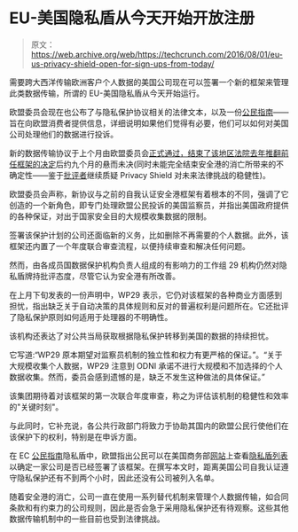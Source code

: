 # EU-美国隐私盾从今天开始开放注册 

> 原文：<https://web.archive.org/web/https://techcrunch.com/2016/08/01/eu-us-privacy-shield-open-for-sign-ups-from-today/>

需要跨大西洋传输欧洲客户个人数据的美国公司现在可以签署一个新的框架来管理此类数据传输，所谓的 EU-美国隐私盾从今天开始运行。

欧盟委员会现在也公布了与隐私保护协议相关的法律文本，以及一份[公民指南](https://web.archive.org/web/20221224144549/http://ec.europa.eu/justice/data-protection/document/citizens-guide_en.pdf)——旨在向欧盟消费者提供信息，详细说明如果他们觉得有必要，他们可以如何对美国公司处理他们的数据进行投诉。

新的数据传输协议于上个月由欧盟委员会[正式通过，结束了该地区](https://web.archive.org/web/20221224144549/https://techcrunch.com/2016/07/12/eu-us-privacy-shield-now-officially-adopted-but-criticisms-linger/)[法院去年推翻前任框架的决定](https://web.archive.org/web/20221224144549/https://techcrunch.com/2015/10/06/europes-top-court-strikes-down-safe-harbor-data-transfer-agreement-with-u-s/)后约九个月的悬而未决(同时未能完全结束安全港的消亡所带来的不确定性——鉴于[批评者](https://web.archive.org/web/20221224144549/https://techcrunch.com/2016/02/29/lipstick-on-a-pig/)继续质疑 Privacy Shield 对未来法律挑战的稳健性)。

欧盟委员会声称，新协议与之前的自我认证安全港框架有着根本的不同，强调了它创造的一个新角色，即专门处理欧盟公民投诉的美国监察员，并指出美国政府提供的各种保证，对出于国家安全目的大规模收集数据的限制。

签署该保护计划的公司还面临新的义务，比如删除不再需要的个人数据。此外，该框架还内置了一个年度联合审查流程，以便持续审查和解决任何问题。

然而，由各成员国数据保护机构负责人组成的有影响力的工作组 29 机构仍然对隐私盾牌持批评态度，尽管它认为安全港有所改善。

在上月下旬发表的一份声明中，WP29 表示，它仍对该框架的各种商业方面感到担忧，指出缺乏关于自动决策的具体规则和反对的普遍权利是问题所在。它还批评了隐私保护原则如何适用于处理器的不明确性。

该机构还表达了对公共当局获取根据隐私保护转移到美国的数据的持续担忧。

它写道:“WP29 原本期望对监察员机制的独立性和权力有更严格的保证。”。“关于大规模收集个人数据，WP29 注意到 ODNI 承诺不进行大规模和不加选择的个人数据收集。然而，委员会感到遗憾的是，缺乏不发生这种做法的具体保证。”

该集团期待着对该框架的第一次联合年度审查，称之为评估该机制的稳健性和效率的"关键时刻"。

与此同时，它补充说，各公共行政部门将致力于协助其国内的欧盟公民行使他们在该保护下的权利，特别是在申诉方面。

在 EC [公民指南](https://web.archive.org/web/20221224144549/http://ec.europa.eu/justice/data-protection/document/citizens-guide_en.pdf)隐私盾中，欧盟指出公民可以在美国商务部[网站](https://web.archive.org/web/20221224144549/https://www.privacyshield.gov/welcome)上查看[隐私盾列表](https://web.archive.org/web/20221224144549/https://www.privacyshield.gov/PS-Application)以确定一家公司是否已经签署了该框架。在撰写本文时，距离美国公司自我认证遵守隐私保护还有不到两个小时，因此还没有公司被列入名单。

随着安全港的消亡，公司一直在使用一系列替代机制来管理个人数据传输，如合同条款和有约束力的公司规则，因此是否会急于采用隐私保护还有待观察。这些其他数据传输机制中的一些目前也受到法律挑战。